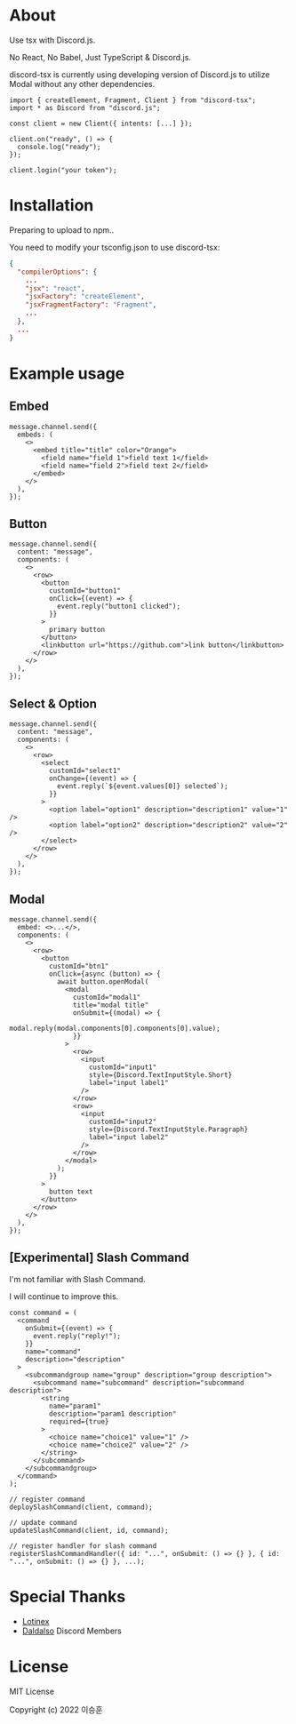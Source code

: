 # About

Use tsx with Discord.js.

No React, No Babel, Just TypeScript & Discord.js.

discord-tsx is currently using developing version of Discord.js to utilize Modal without any other dependencies.

```tsx
import { createElement, Fragment, Client } from "discord-tsx";
import * as Discord from "discord.js";

const client = new Client({ intents: [...] });

client.on("ready", () => {
  console.log("ready");
});

client.login("your token");
```

# Installation

Preparing to upload to npm..

You need to modify your tsconfig.json to use discord-tsx:

```json
{
  "compilerOptions": {
    ...
    "jsx": "react",
    "jsxFactory": "createElement",
    "jsxFragmentFactory": "Fragment",
    ...
  },
  ...
}
```

# Example usage

## Embed

```tsx
message.channel.send({
  embeds: (
    <>
      <embed title="title" color="Orange">
        <field name="field 1">field text 1</field>
        <field name="field 2">field text 2</field>
      </embed>
    </>
  ),
});
```

## Button

```tsx
message.channel.send({
  content: "message",
  components: (
    <>
      <row>
        <button
          customId="button1"
          onClick={(event) => {
            event.reply("button1 clicked");
          }}
        >
          primary button
        </button>
        <linkbutton url="https://github.com">link button</linkbutton>
      </row>
    </>
  ),
});
```

## Select & Option

```tsx
message.channel.send({
  content: "message",
  components: (
    <>
      <row>
        <select
          customId="select1"
          onChange={(event) => {
            event.reply(`${event.values[0]} selected`);
          }}
        >
          <option label="option1" description="description1" value="1" />
          <option label="option2" description="description2" value="2" />
        </select>
      </row>
    </>
  ),
});
```

## Modal

```tsx
message.channel.send({
  embed: <>...</>,
  components: (
    <>
      <row>
        <button
          customId="btn1"
          onClick={async (button) => {
            await button.openModal(
              <modal
                customId="modal1"
                title="modal title"
                onSubmit={(modal) => {
                  modal.reply(modal.components[0].components[0].value);
                }}
              >
                <row>
                  <input
                    customId="input1"
                    style={Discord.TextInputStyle.Short}
                    label="input label1"
                  />
                </row>
                <row>
                  <input
                    customId="input2"
                    style={Discord.TextInputStyle.Paragraph}
                    label="input label2"
                  />
                </row>
              </modal>
            );
          }}
        >
          button text
        </button>
      </row>
    </>
  ),
});
```

## [Experimental] Slash Command

I'm not familiar with Slash Command.

I will continue to improve this.

```tsx
const command = (
  <command
    onSubmit={(event) => {
      event.reply("reply!");
    }}
    name="command"
    description="description"
  >
    <subcommandgroup name="group" description="group description">
      <subcommand name="subcommand" description="subcommand description">
        <string
          name="param1"
          description="param1 description"
          required={true}
        >
          <choice name="choice1" value="1" />
          <choice name="choice2" value="2" />
        </string>
      </subcommand>
    </subcommandgroup>
  </command>
);

// register command
deploySlashCommand(client, command);

// update command
updateSlashCommand(client, id, command);

// register handler for slash command
registerSlashCommandHandler({ id: "...", onSubmit: () => {} }, { id: "...", onSubmit: () => {} }, ...);
```

# Special Thanks

- [Lotinex](https://github.com/Lotinex)
- [Daldalso](https://discord.com/invite/F6Epqzyf) Discord Members

# License

MIT License

Copyright (c) 2022 이승훈
